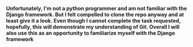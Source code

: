 **Unfortunately, I'm not a python programmer and am not familiar with the Django framework. But I felt compelled to clone the repo anyway and at least give it a look. Even though I cannot complete the task requested, hopefully, this will demonstrate my understanding of Git. Overall I will also use this as an opportunity to familiarize myself with the Django framework**

